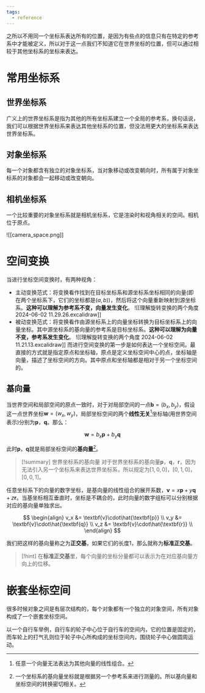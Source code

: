 ```yaml
---
tags:
  - reference
---
```

之所以不用同一个坐标系表达所有的位置，是因为有些点的信息只有在特定的参考系中才能被定义，所以对于这一点我们不知道它在世界坐标的位置，但可以通过相较于其他坐标系的坐标来表达。

# 常用坐标系

## 世界坐标系

广义上的世界坐标系是指为其他的所有坐标系建立一个全局的参考系，换句话说，我们可以根据世界坐标系来表达其他坐标系的位置，但没法用更大的坐标系来表达世界坐标系。
## 对象坐标系

每一个对象都含有独立的对象坐标系，当对象移动或改变朝向时，所有属于对象坐标系的对象都会一起移动或改变朝向。
## 相机坐标系

一个比较重要的对象坐标系就是相机坐标系，它是渲染时和视角相关的空间。相机位于原点。

![[camera_space.png]]

# 空间变换

当进行坐标空间变换时，有两种视角：
- 主动变换范式：将变换看作找到在目标坐标系和源坐标系坐标相同的向量(即在两个坐标系下，它们的坐标都是$(a, b)$)，然后将这个向量重新映射到源坐标系。**这种可以理解为参考系不变，向量发生变化**。
  ![[理解旋转变换的两个角度 2024-06-02 11.29.26.excalidraw]]
- 被动变换范式：将变换看作由源坐标系上的向量坐标转换为目标坐标系上的向量坐标。其中源坐标系的基向量的参考系是目标坐标系。**这种可以理解为向量不变，参考系发生变化**。
  ![[理解旋转变换的两个角度 2024-06-02 11.21.13.excalidraw]]
而进行空间变换的第一步是如何表达一个坐标空间。最直接的方式就是指定原点和坐标轴，原点是定义坐标空间中心的点，坐标轴是向量，描述了坐标空间的方向。其中原点和坐标轴都是相对于另一个坐标空间的。

## 基向量

当世界空间和局部空间的原点一致时，对于对局部空间的一点$\textbf{b} = (b_x, b_y)$，假设这一点世界坐标$\textbf{w} = (w_x, w_y)$，局部坐标空间的两个**线性无关**[^1]坐标轴(用世界空间表示)分别为$\textbf{p}$，$\textbf{q}$。那么：

$$
\textbf{w} = b_x\textbf{p} + b_y\textbf{q}
$$

此时$\textbf{p}$，$\textbf{q}$就是局部坐标空间的**基向量**[^2]。

> [!summary] 世界坐标系的基向量
> 对于世界坐标系的基向量$\textbf{p}$，$\textbf{q}$，$\textbf{r}$，因为无法引入另一个坐标系来表达世界坐标系，所以规定为$[1, 0, 0]$，$[0, 1, 0]$，$[0, 0, 1]$。

任意坐标系下的向量的数字坐标，是基向量的线性组合的展开系数，$\textbf{v} = x\textbf{p} + y\textbf{q} + z\textbf{r}$。当基坐标相互垂直时，坐标是不耦合的，此时向量的数字组标可以分别根据对应的基向量单独求出。

$$
\begin{align}
v_x &= \textbf{v}\cdot\hat{\textbf{p}} \\
v_y &= \textbf{v}\cdot\hat{\textbf{q}} \\
v_z &= \textbf{v}\cdot\hat{\textbf{r}} \\
\end{align}
$$

我们把这样的基向量称之为**正交基**，如果它们的长度1，那么就称为**标准正交基**。

> [!hint]
> 在**标准正交基**里，每个向量的坐标分量都可以表示为在对应基向量方向上的位移。

# 嵌套坐标空间

很多时候对象之间是有层次结构的，每个对象都有一个独立的对象空间，所有对象构成了一个嵌套坐标空间。

以一个自行车举例，自行车的轮子中心位于自行车的空间内，它的位置是固定的，而车轮上的打气孔则位于轮子中心所构成的坐标空间内，围绕轮子中心做圆周运动。

[^1]: 任意一个向量无法表达为其他向量的线性组合。
[^2]:  一个坐标系的基向量坐标就是根据另一个参考系来进行测量的。所以基向量和坐标空间的转换密切相关。